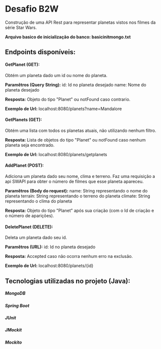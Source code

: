 # Desafio B2W
Construção de uma API Rest para representar planetas vistos nos filmes da série Star Wars.

**Arquivo basico de inicialização do banco: basicinitmongo.txt**

## Endpoints disponíveis:
#### GetPlanet (GET):
Obtém um planeta dado um id ou nome do planeta.

**Paramêtros (Query String):** 
id: Id no planeta desejado
name: Nome do planeta desejado

**Resposta:** 
Objeto do tipo "Planet" ou notFound caso contrario.

**Exemplo de Url:**
localhost:8080/planets?name=Mandalore

#### GetPlanets (GET):
Obtém uma lista com todos os planetas atuais, não utilizando nenhum filtro.

**Resposta:** 
Lista de objetos do tipo "Planet" ou notFound caso nenhum planeta seja encontrado.

**Exemplo de Url:**
localhost:8080/planets/getplanets

#### AddPlanet (POST):
Adiciona um planeta dado seu nome, clima e terreno. 
Faz uma requisição a api SWAPI para obter o número de filmes que esse planeta apareceu.

**Paramêtros (Body do request):** 
name: String representando o nome do planeta
terrain: String representando o terreno do planeta
climate: String representando o clima do planeta

**Resposta:** 
Objeto do tipo "Planet" após sua criação (com o Id de criação e o número de aparições).

#### DeletePlanet (DELETE):
Deleta um planeta dado seu id.

**Paramêtros (URL):** 
id: Id no planeta desejado

**Resposta:** 
Accepted caso não ocorra nenhum erro na exclusão.

**Exemplo de Url:**
localhost:8080/planets/{id}

## Tecnologias utilizadas no projeto (Java):
##### MongoDB
##### Spring Boot
##### JUnit
##### JMockit
##### Mockito
